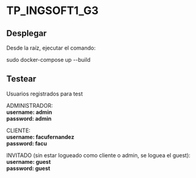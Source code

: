 # TP_INGSOFT1_G3



## Desplegar

Desde la raíz, ejecutar el comando:

sudo docker-compose up --build

## Testear

Usuarios registrados para test

ADMINISTRADOR:
<br>**username: admin**
<br>**password: admin**

CLIENTE:
<br>**username: facufernandez**
<br>**password: facu**

INVITADO (sin estar logueado como cliente o admin, se loguea el guest):
<br>**username: guest**
<br>**password: guest**